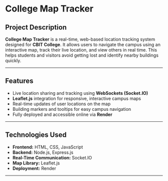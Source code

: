 # College Map Tracker

## Project Description  
**College Map Tracker** is a real-time, web-based location tracking system designed for **CBIT College**. It allows users to navigate the campus using an interactive map, track their live location, and view others in real time. This helps students and visitors avoid getting lost and identify nearby buildings quickly.

---

## Features  
- Live location sharing and tracking using **WebSockets (Socket.IO)**
- **Leaflet.js** integration for responsive, interactive campus maps  
- Real-time updates of user locations on the map
- Building markers and tooltips for easy campus navigation  
- Fully deployed and accessible online via **Render**

---

## Technologies Used  
- **Frontend:** HTML, CSS, JavaScript  
- **Backend:** Node.js, Express.js  
- **Real-Time Communication:** Socket.IO  
- **Map Library:** Leaflet.js  
- **Deployment:** Render  

---
